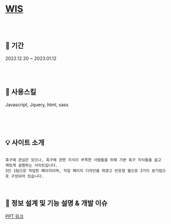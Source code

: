 # [WIS](https://tahl04.github.io/wis/)

<br>
<br>

## 📆 기간

2022.12.20 ~ 2023.01.12<br/><br/><br><br>

## 💪 사용스킬

Javascript, Jquery, html, sass <br><br><br>

<br>

## 💡 사이트 소개

```

축구에 관심은 있으나, 축구에 관한 지식이 부족한 사람들을 위해 기본 축구 지식들을 쉽고 재밌게 설명하는 사이트입니다.
3인 1팀으로 작업한 페이지이며, 직접 페이지 디자인을 하였고 반응형 웹으로 3가지 분기점으로 구성되어 있습니다.

```

<br>

## 🔎 정보 설계 및 기능 설명 & 개발 이슈
[PPT 링크](https://www.canva.com/design/DAFW2Uwh4w8/CftOOltGhy0hN7xlsnAKxA/view?utm_content=DAFW2Uwh4w8&utm_campaign=designshare&utm_medium=link&utm_source=publishsharelink#4
)

